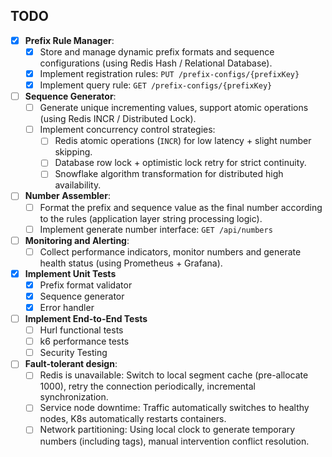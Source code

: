 ## TODO

- [x] **Prefix Rule Manager**:
  - [x] Store and manage dynamic prefix formats and sequence configurations (using Redis Hash / Relational Database).
  - [x] Implement registration rules: `PUT /prefix-configs/{prefixKey}`
  - [x] Implement query rule: `GET /prefix-configs/{prefixKey}`
- [ ] **Sequence Generator**:
  - [ ] Generate unique incrementing values, support atomic operations (using Redis INCR / Distributed Lock).
  - [ ] Implement concurrency control strategies:
    - [ ] Redis atomic operations (`INCR`) for low latency + slight number skipping.
    - [ ] Database row lock + optimistic lock retry for strict continuity.
    - [ ] Snowflake algorithm transformation for distributed high availability.
- [ ] **Number Assembler**:
  - [ ] Format the prefix and sequence value as the final number according to the rules (application layer string processing logic).
  - [ ] Implement generate number interface: `GET /api/numbers`
- [ ] **Monitoring and Alerting**:
  - [ ] Collect performance indicators, monitor numbers and generate health status (using Prometheus + Grafana).
- [x] **Implement Unit Tests**
  - [x] Prefix format validator
  - [x] Sequence generator
  - [x] Error handler
- [ ] **Implement End-to-End Tests**
  - [ ] Hurl functional tests
  - [ ] k6 performance tests
  - [ ] Security Testing
- [ ] **Fault-tolerant design**:
  - [ ] Redis is unavailable: Switch to local segment cache (pre-allocate 1000), retry the connection periodically, incremental synchronization.
  - [ ] Service node downtime: Traffic automatically switches to healthy nodes, K8s automatically restarts containers.
  - [ ] Network partitioning: Using local clock to generate temporary numbers (including tags), manual intervention conflict resolution.
